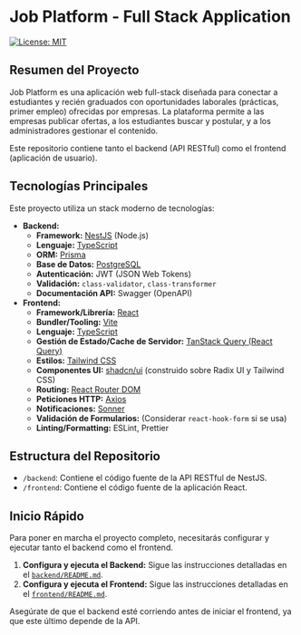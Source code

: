 # Job Platform - Full Stack Application

[![License: MIT](https://img.shields.io/badge/License-MIT-yellow.svg)](https://opensource.org/licenses/MIT)

## Resumen del Proyecto

Job Platform es una aplicación web full-stack diseñada para conectar a estudiantes y recién graduados con oportunidades laborales (prácticas, primer empleo) ofrecidas por empresas. La plataforma permite a las empresas publicar ofertas, a los estudiantes buscar y postular, y a los administradores gestionar el contenido.

Este repositorio contiene tanto el backend (API RESTful) como el frontend (aplicación de usuario).

## Tecnologías Principales

Este proyecto utiliza un stack moderno de tecnologías:

*   **Backend:**
    *   **Framework:** [NestJS](https://nestjs.com/) (Node.js)
    *   **Lenguaje:** [TypeScript](https://www.typescriptlang.org/)
    *   **ORM:** [Prisma](https://www.prisma.io/)
    *   **Base de Datos:** [PostgreSQL](https://www.postgresql.org/)
    *   **Autenticación:** JWT (JSON Web Tokens)
    *   **Validación:** `class-validator`, `class-transformer`
    *   **Documentación API:** Swagger (OpenAPI)
*   **Frontend:**
    *   **Framework/Librería:** [React](https://reactjs.org/)
    *   **Bundler/Tooling:** [Vite](https://vitejs.dev/)
    *   **Lenguaje:** [TypeScript](https://www.typescriptlang.org/)
    *   **Gestión de Estado/Cache de Servidor:** [TanStack Query (React Query)](https://tanstack.com/query/latest)
    *   **Estilos:** [Tailwind CSS](https://tailwindcss.com/)
    *   **Componentes UI:** [shadcn/ui](https://ui.shadcn.com/) (construido sobre Radix UI y Tailwind CSS)
    *   **Routing:** [React Router DOM](https://reactrouter.com/)
    *   **Peticiones HTTP:** [Axios](https://axios-http.com/)
    *   **Notificaciones:** [Sonner](https://sonner.emilkowal.ski/)
    *   **Validación de Formularios:** (Considerar `react-hook-form` si se usa)
    *   **Linting/Formatting:** ESLint, Prettier

## Estructura del Repositorio

*   `/backend`: Contiene el código fuente de la API RESTful de NestJS.
*   `/frontend`: Contiene el código fuente de la aplicación React.

## Inicio Rápido

Para poner en marcha el proyecto completo, necesitarás configurar y ejecutar tanto el backend como el frontend.

1.  **Configura y ejecuta el Backend:** Sigue las instrucciones detalladas en el [`backend/README.md`](./backend/README.md).
2.  **Configura y ejecuta el Frontend:** Sigue las instrucciones detalladas en el [`frontend/README.md`](./frontend/README.md).

Asegúrate de que el backend esté corriendo antes de iniciar el frontend, ya que este último depende de la API.
